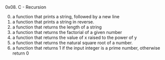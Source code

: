 0x08. C - Recursion

0. a function that prints a string, followed by a new line
1. a function that prints a string in reverse.
2. a function that returns the length of a string
3. a function that returns the factorial of a given number
4. a function that returns the value of x raised to the power of y
5. a function that returns the natural square root of a number. 
6. a function that returns 1 if the input integer is a prime number, otherwise return 0 

